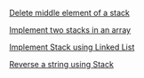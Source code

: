 [Delete middle element of a stack](https://practice.geeksforgeeks.org/problems/delete-middle-element-of-a-stack/1?page=2&category=Linked%20List,Stack,Queue&difficulty=School,Basic,Easy&sortBy=submissions)

[Implement two stacks in an array](https://practice.geeksforgeeks.org/problems/implement-two-stacks-in-an-array/1?page=1&category=Linked%20List,Stack,Queue&difficulty=School,Basic,Easy&sortBy=submissions)

[Implement Stack using Linked List](https://practice.geeksforgeeks.org/problems/implement-stack-using-linked-list/1?page=2&category=Linked%20List,Stack,Queue&difficulty=School,Basic,Easy&sortBy=submissions)

[Reverse a string using Stack](https://practice.geeksforgeeks.org/problems/reverse-a-string-using-stack/1?page=2&category=Linked%20List,Stack,Queue&difficulty=School,Basic,Easy&sortBy=submissions)